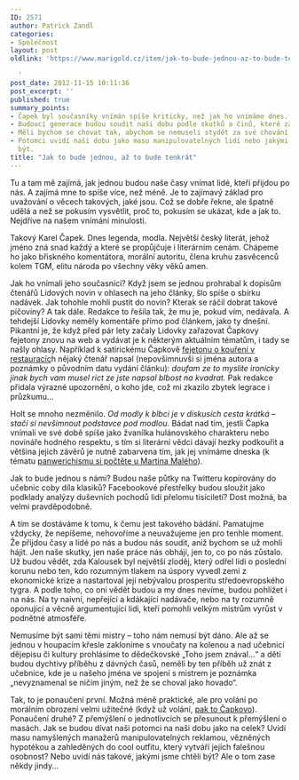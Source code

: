 ```yaml
---
ID: 2571
author: Patrick Zandl
categories:
- Společnost
layout: post
oldlink: 'https://www.marigold.cz/item/jak-to-bude-jednou-az-to-bude-tenkrat

  '
post_date: 2012-11-15 10:11:36
post_excerpt: ''
published: true
summary_points:
- Čapek byl současníky vnímán spíše kriticky, než jak ho vnímáme dnes.
- Budoucí generace budou soudit naši dobu podle skutků a činů, které zanecháme.
- Měli bychom se chovat tak, abychom se nemuseli stydět za své chování.
- Potomci uvidí naši dobu jako masu manipulovatelných lidí nebo jakými jsme chtěli
  být.
title: "Jak to bude jednou, až to bude tenkrát"
---
```


Tu a tam mě zajímá, jak jednou budou naše časy vnímat lidé, kteří přijdou po nás. A zajímá mne to spíše více, než méně. Je to zajímavý základ pro uvažování o věcech takových, jaké jsou. Což se dobře řekne, ale špatně udělá a než se pokusím vysvětlit, proč to, pokusím se ukázat, kde a jak to. Nejdříve na našem vnímání minulosti.  

Takový Karel Čapek. Dnes legenda, modla. Největší český literát, jehož jméno zná snad každý a které se propůjčuje i literárním cenám. Chápeme ho jako břiskného komentátora, morální autoritu, člena kruhu zasvěcenců kolem TGM, elitu národa po všechny věky věků amen. 

Jak ho vnímali jeho současníci? Když jsem se jednou prohrabal k dopisům čtenářů Lidových novin v ohlasech na jeho články, šlo spíše o sbírku nadávek. Jak tohohle mohli pustit do novin? Kterak se ráčil dobrat takové píčoviny? A tak dále. Redakce to řešila tak, že mu je, pokud vím, nedávala. A tehdejší Lidovky neměly komentáře přímo pod článkem, jako ty dnešní. Pikantní je, že když před pár lety začaly Lidovky zařazovat Čapkovy fejetony znovu na web a vydávat je k některým aktuálním tématům, i tady se našly ohlasy. Například k satirickému Čapkově <a href="http://www.lidovky.cz/ln_nazory.asp?r=ln_nazory&c=A100716_151946_ln_nazory_glu">fejetonu o kouření v restauracíc</a>h nějaký čtenář napsal (nepovšimnuvši si jména autora a poznámky o původním datu vydání článku): <em>doufam ze to myslite ironicky jinak bych vam musel rict ze jste napsal blbost na kvadrat.</em> Pak redakce přidala výrazné upozornění, o koho jde, což mi zkazilo zbytek legrace i průzkumu... 

Holt se mnoho nezměnilo.<em> Od modly k blbci je v diskusích cesta krátká – stačí si nevšimnout podstavce pod modlou.</em>
Bádat nad tím, jestli Čapka vnímali ve své době spíše jako žvanílka hulánovského charakteru nebo novináře hodného respektu, s tím si literární vědci dávají hezky podkouřit a většina jejich závěrů je nutně zabarvena tím, jak jej vnímáme dneska (k tématu <a href="http://www.misantrop.info/panwerich/">panwerichismu si počtěte u Martina Malého</a>). 

Jak to bude jednou s námi? Budou naše půtky na Twitteru kopírovány do učebnic coby díla klasiků? Facebookové přestřelky budou sloužit jako podklady analýzy duševních pochodů lidí přelomu tisíciletí? Dost možná, ba velmi pravděpodobně. 

A tím se dostáváme k tomu, k čemu jest takového bádání. Pamatujme vždycky, že nepíšeme, nehovoříme a neuvažujeme jen pro tenhle moment. Že přijdou časy a lidé po nás a budou nás soudit, aniž bychom se už mohli hájit. Jen naše skutky, jen naše práce nás obhájí, jen to, co po nás zůstalo. Už budou vědět, zda Kalousek byl největší zloděj, který odřel lidi o poslední korunu nebo ten, kdo rozumným tlakem na úspory vyvedl zemi z ekonomické krize a nastartoval její nebývalou prosperitu středoevropského tygra. A podle toho, co oni vědět budou a my dnes nevíme, budou pohlížet i na nás. Na ty naivní, nepřející a kdákající nadávače, nebo na ty rozumně oponující a věcně argumentující lidi, kteří pomohli velkým mistrům vyrůst v podnětné atmosféře. 

Nemusíme být sami těmi mistry – toho nám nemusí být dáno. Ale až se jednou v houpacím křesle zakloníme s vnoučaty na kolenou a nad učebnicí dějepisu či kultury prohlásíme to dědečkovské „Toho jsem znával...“ a děti budou dychtivy příběhu z dávných časů, neměli by ten příběh už znát z učebnice, kde je u našeho jména ve spojení s mistrem je poznámka „nevyznamenal se ničím jiným, než že se choval jako hovado“.    

Tak, to je ponaučení první. Možná méně praktické, ale pro volání po morálním obrození velmi  užitečné (když už volání, <a href="http://www.lidovky.cz/karel-capek-obroda-ocista-cistka-dam-/ln_nazory.asp?c=A111118_135210_ln_nazory_glu">pak to Čapkovo</a>). Ponaučení druhé? Z přemýšlení o jednotlivcích se přesunout k přemýšlení o masách. Jak se budou dívat naši potomci na naši dobu jako na celek? Uvidí masu namyšlených manažerů manipulovatelných reklamou, vězněných hypotékou a zahleděných do cool outfitu, který vytváří jejich falešnou osobnost? Nebo uvidí nás takové, jakými jsme chtěli být? Ale o tom zase někdy jindy...